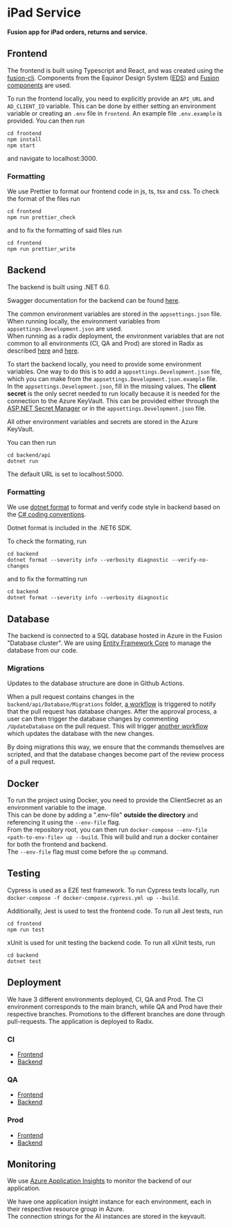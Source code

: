# iPad Service
**Fusion app for iPad orders, returns and service.**

## Frontend
The frontend is built using Typescript and React, and was created using the
[fusion-cli](https://github.com/equinor/fusion-cli). Components from the
Equinor Design System ([EDS](https://eds.equinor.com/)) and
[Fusion components](https://github.com/equinor/fusion-components) are used. 

To run the frontend locally, you need to explicitly provide an ``API_URL``
and ``AD_CLIENT_ID`` variable. This can be done by either setting an environment variable or creating
an ``.env`` file in ``frontend``. An example file ``.env.example`` is provided.
You can then run
```
cd frontend
npm install
npm start
```
and navigate to localhost:3000.

### Formatting
We use Prettier to format our frontend code in js, ts, tsx and css.
To check the format of the files run
```
cd frontend
npm run prettier_check
```
and to fix the formatting of said files run
```
cd frontend
npm run prettier_write
```

## Backend
The backend is built using .NET 6.0.  

Swagger documentation for the backend can be found 
[here](https://backend-fusion-ipad-service-prod.radix.equinor.com/swagger).  

The common environment variables are stored in the ``appsettings.json`` file.
When running locally, the environment variables from ``appsettings.Development.json``
are used.  
When running as a radix deployment, the environment variables that are not common
to all environments (CI, QA and Prod) are stored in Radix as described
[here](https://www.radix.equinor.com/docs/topic-runtime-env/#environment-variables)
and
[here](https://www.radix.equinor.com/docs/topic-concepts/#secret).

To start the backend locally, you need to provide some environment variables.
One way to do this is to add a ``appsettings.Development.json`` file, which 
you can make from the ``appsettings.Development.json.example`` file.  
In the ``appsettings.Development.json``, fill in the missing values.
The **client secret** is the only secret needed to run locally because it is
needed for the connection to the Azure KeyVault.
This can be provided either through the
[ASP.NET Secret Manager](https://www.sharepointcafe.net/2021/04/secret-manager-in-dotnet-core.html)
or in the `appsettings.Development.json` file.
  
All other environment variables and secrets are stored in the Azure KeyVault.
  
You can then run
```
cd backend/api
dotnet run
```
The default URL is set to localhost:5000.

### Formatting
We use [dotnet format](https://docs.microsoft.com/en-us/dotnet/core/tools/dotnet-format)
to format and verify code style in backend based on the 
[C# coding conventions](https://docs.microsoft.com/en-us/dotnet/csharp/fundamentals/coding-style/coding-conventions).  

Dotnet format is included in the .NET6 SDK.

To check the formating, run 
```
cd backend
dotnet format --severity info --verbosity diagnostic --verify-no-changes
```
and to fix the formatting run
```
cd backend
dotnet format --severity info --verbosity diagnostic
```
  
## Database
The backend is connected to a SQL database hosted in Azure in the Fusion "Database cluster".
We are using 
[Entity Framework Core](https://docs.microsoft.com/en-us/ef/core/)
to manage the database from our code.

### Migrations
Updates to the database structure are done in Github Actions.  
  
When a pull request contains changes in the `backend/api/Database/Migrations` folder,
[a workflow](https://github.com/equinor/fusion-app-iPad/blob/main/.github/workflows/notifyMigrationChanges.yml)
is triggered to notify that the pull request has database changes.
After the approval process, a user can then trigger the database changes by commenting
`/UpdateDatabase` on the pull request.
This will trigger 
[another workflow](https://github.com/equinor/fusion-app-iPad/blob/main/.github/workflows/updateDatabase.yml) 
which updates the database with the new changes.
  
By doing migrations this way, we ensure that the commands themselves are scripted, and that the database
changes become part of the review process of a pull request.
  
## Docker
To run the project using Docker, you need to provide the ClientSecret as an environment variable to the image.  
This can be done by adding a ".env-file" **outside the directory** and referencing it using the `--env-file` flag.  
From the repository root, you can then run ``docker-compose --env-file <path-to-env-file> up --build``. This will
build and run a docker container for both the frontend and backend.  
The `--env-file` flag must come before the `up` command.

## Testing
Cypress is used as a E2E test framework. To run Cypress tests locally, run
``docker-compose -f docker-compose.cypress.yml up --build``.

Additionally, Jest is used to test the frontend code. To run all Jest tests, run
```
cd frontend
npm run test
```

xUnit is used for unit testing the backend code. To run all xUnit tests, run
```
cd backend
dotnet test
```  

## Deployment
We have 3 different environments deployed, CI, QA and Prod. The CI environment corresponds to the main branch,
while QA and Prod have their respective branches. Promotions to the different branches are done through pull-requests.
The application is deployed to Radix.

### CI
* [Frontend](https://frontend-fusion-ipad-service-ci.radix.equinor.com/)
* [Backend](https://backend-fusion-ipad-service-ci.radix.equinor.com/swagger)

### QA
* [Frontend](https://frontend-fusion-ipad-service-qa.radix.equinor.com/)
* [Backend](https://backend-fusion-ipad-service-qa.radix.equinor.com/swagger)

### Prod
* [Frontend](https://frontend-fusion-ipad-service-prod.radix.equinor.com/)
* [Backend](https://backend-fusion-ipad-service-prod.radix.equinor.com/swagger)

## Monitoring
We use [Azure Application Insights](https://docs.microsoft.com/en-us/azure/azure-monitor/app/asp-net-core)
to monitor the backend of our application.
  
We have one application insight instance for each environment, each in their respective resource group in Azure.  
The connection strings for the AI instances are stored in the keyvault.
